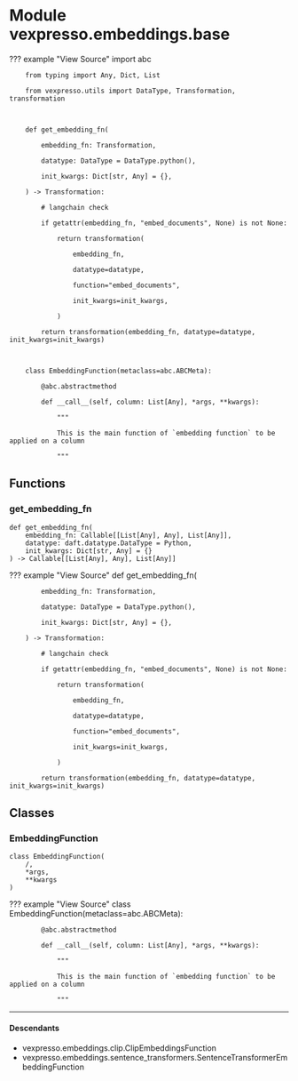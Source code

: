 # Module vexpresso.embeddings.base

??? example "View Source"
        import abc

        from typing import Any, Dict, List

        from vexpresso.utils import DataType, Transformation, transformation

        

        def get_embedding_fn(

            embedding_fn: Transformation,

            datatype: DataType = DataType.python(),

            init_kwargs: Dict[str, Any] = {},

        ) -> Transformation:

            # langchain check

            if getattr(embedding_fn, "embed_documents", None) is not None:

                return transformation(

                    embedding_fn,

                    datatype=datatype,

                    function="embed_documents",

                    init_kwargs=init_kwargs,

                )

            return transformation(embedding_fn, datatype=datatype, init_kwargs=init_kwargs)

        

        class EmbeddingFunction(metaclass=abc.ABCMeta):

            @abc.abstractmethod

            def __call__(self, column: List[Any], *args, **kwargs):

                """

                This is the main function of `embedding function` to be applied on a column

                """

## Functions

    
### get_embedding_fn

```python3
def get_embedding_fn(
    embedding_fn: Callable[[List[Any], Any], List[Any]],
    datatype: daft.datatype.DataType = Python,
    init_kwargs: Dict[str, Any] = {}
) -> Callable[[List[Any], Any], List[Any]]
```

??? example "View Source"
        def get_embedding_fn(

            embedding_fn: Transformation,

            datatype: DataType = DataType.python(),

            init_kwargs: Dict[str, Any] = {},

        ) -> Transformation:

            # langchain check

            if getattr(embedding_fn, "embed_documents", None) is not None:

                return transformation(

                    embedding_fn,

                    datatype=datatype,

                    function="embed_documents",

                    init_kwargs=init_kwargs,

                )

            return transformation(embedding_fn, datatype=datatype, init_kwargs=init_kwargs)

## Classes

### EmbeddingFunction

```python3
class EmbeddingFunction(
    /,
    *args,
    **kwargs
)
```

??? example "View Source"
        class EmbeddingFunction(metaclass=abc.ABCMeta):

            @abc.abstractmethod

            def __call__(self, column: List[Any], *args, **kwargs):

                """

                This is the main function of `embedding function` to be applied on a column

                """

------

#### Descendants

* vexpresso.embeddings.clip.ClipEmbeddingsFunction
* vexpresso.embeddings.sentence_transformers.SentenceTransformerEmbeddingFunction